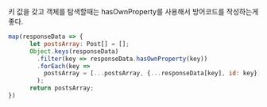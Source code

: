 키 값을 갖고 객체를 탐색할때는
hasOwnProperty를 사용해서 방어코드를 작성하는게 좋다. 

```js
map(responseData => {
      let postsArray: Post[] = [];
      Object.keys(responseData)
        .filter(key => responseData.hasOwnProperty(key))
        .forEach(key =>
          postsArray = [...postsArray, {...responseData[key], id: key}]
        );
      return postsArray;
})
```
